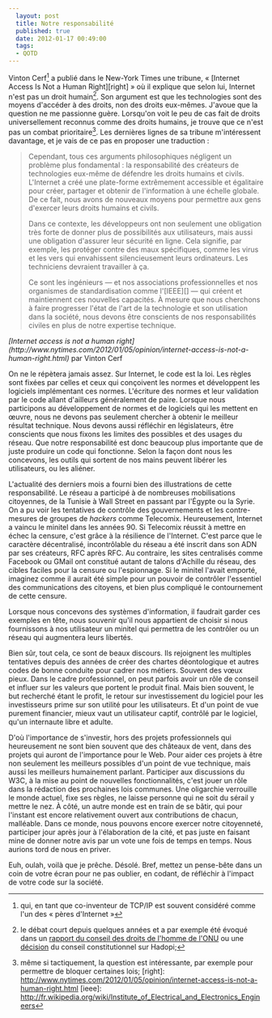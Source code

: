```yaml
---
  layout: post
  title: Notre responsabilité
  published: true
  date: 2012-01-17 00:49:00
  tags:
  - QOTD
---
```


Vinton Cerf[^cerf] a publié dans le New-York Times une tribune, «&nbsp;[Internet Access Is Not a Human Right][right]&nbsp;» où il explique que selon lui, Internet n'est pas un droit humain[^context]. Son argument est que les technologies sont des moyens d'accéder à des droits, non des droits eux-mêmes. J'avoue que la question ne me passionne guère. Lorsqu'on voit le peu de cas fait de droits universellement reconnus comme des droits humains, je trouve que ce n'est pas un combat prioritaire[^priorité]. Les dernières lignes de sa tribune m'intéressent davantage, et je vais de ce pas en proposer une traduction&nbsp;:

<section vocab="http://schema.org/" about="http://www.nytimes.com/2012/01/05/opinion/internet-access-is-not-a-human-right.html" typeof="Article" class="cite">
<blockquote property="articleBody" cite="http://www.nytimes.com/2012/01/05/opinion/internet-access-is-not-a-human-right.html">
<div markdown="1">
Cependant, tous ces arguments philosophiques négligent un problème plus fondamental&nbsp;: la responsabilité des créateurs de technologies eux-même de défendre les droits humains et civils. L'Internet a créé une plate-forme extrêmement accessible et égalitaire pour créer, partager et obtenir de l'information à une échelle globale. De ce fait, nous avons de nouveaux moyens pour permettre aux gens d'exercer leurs droits humains et civils.

Dans ce contexte, les développeurs ont non seulement une obligation très forte de donner plus de possibilités aux utilisateurs, mais aussi une obligation d'assurer leur sécurité en ligne. Cela signifie, par exemple, les protéger contre des maux spécifiques, comme les virus et les vers qui envahissent silencieusement leurs ordinateurs. Les techniciens devraient travailler à ça.

Ce sont les ingénieurs —&nbsp;et nos associations professionnelles et nos organismes de standardisation comme l'[IEEE][]&nbsp;— qui créent et maintiennent ces nouvelles capacités. À mesure que nous cherchons à faire progresser l'état de l'art de la technologie et son utilisation dans la société, nous devons être conscients de nos responsabilités civiles en plus de notre expertise technique.
</div>
</blockquote>
<footer><cite>[Internet access is not a human right](http://www.nytimes.com/2012/01/05/opinion/internet-access-is-not-a-human-right.html)</cite> par <span class="author vcard"><span property="dc:contributor" class="fn">Vinton Cerf</span></span></footer>
</section>

On ne le répètera jamais assez. Sur Internet, le code est la loi. Les règles sont fixées par celles et ceux qui conçoivent les normes et développent les logiciels implémentant ces normes. L'écriture des normes et leur validation par le code allant d'ailleurs généralement de paire. Lorsque nous participons au développement de normes et de logiciels qui les mettent en œuvre, nous ne devons pas seulement chercher à obtenir le meilleur résultat technique. Nous devons aussi réfléchir en législateurs, être conscients que nous fixons les limites des possibles et des usages du réseau. Que notre responsabilité est donc beaucoup plus importante que de juste produire un code qui fonctionne. Selon la façon dont nous les concevons, les outils qui sortent de nos mains peuvent libérer les utilisateurs, ou les aliéner.

L'actualité des derniers mois a fourni bien des illustrations de cette responsabilité. Le réseau a participé à de nombreuses mobilisations citoyennes, de la Tunisie à Wall Street en passant par l'Égypte ou la Syrie. On a pu voir les tentatives de contrôle des gouvernements et les contre-mesures de groupes de *hackers* comme Telecomix. Heureusement, Internet a vaincu le minitel dans les années 90. Si Telecomix réussit à mettre en échec la censure, c'est grâce à la résilience de l'Internet. C'est parce que le caractère décentralisé, incontrôlable du réseau a été inscrit dans son ADN par ses créateurs, RFC après RFC. Au contraire, les sites centralisés comme Facebook ou GMail ont constitué autant de talons d'Achille du réseau, des cibles faciles pour la censure ou l'espionnage. Si le minitel l'avait emporté, imaginez comme il aurait été simple pour un pouvoir de contrôler l'essentiel des communications des citoyens, et bien plus compliqué le contournement de cette censure. 

Lorsque nous concevons des systèmes d'information, il faudrait garder ces exemples en tête, nous souvenir qu'il nous appartient de choisir si nous fournissons à nos utilisateur un minitel qui permettra de les contrôler ou un réseau qui augmentera leurs libertés.

Bien sûr, tout cela, ce sont de beaux discours. Ils rejoignent les multiples tentatives depuis des années de créer des chartes déontologique et autres codes de bonne conduite pour cadrer nos métiers. Souvent des vœux pieux. Dans le cadre professionnel, on peut parfois avoir un rôle de conseil et influer sur les valeurs que portent le produit final. Mais bien souvent, le but recherché étant le profit, le retour sur investissement du logiciel pour les investisseurs prime sur son utilité pour les utilisateurs. Et d'un point de vue purement financier, mieux vaut un utilisateur captif, contrôlé par le logiciel, qu'un internaute libre et adulte.

D'où l'importance de s'investir, hors des projets professionnels qui heureusement ne sont bien souvent que des châteaux de vent, dans des projets qui auront de l'importance pour le Web. Pour aider ces projets à être non seulement les meilleurs possibles d'un point de vue technique, mais aussi les meilleurs humainement parlant. Participer aux discussions du W3C, à la mise au point de nouvelles fonctionnalités, c'est jouer un rôle dans la rédaction des prochaines lois communes. Une oligarchie verrouille le monde actuel, fixe ses règles, ne laisse personne qui ne soit du sérail y mettre le nez. À côté, un autre monde est en train de se bâtir, qui pour l'instant est encore relativement ouvert aux contributions de chacun, malléable. Dans ce monde, nous pouvons encore exercer notre citoyenneté, participer jour après jour à l'élaboration de la cité, et pas juste en faisant mine de donner notre avis par un vote une fois de temps en temps. Nous aurions tord de nous en priver.

Euh, oulah, voilà que je prêche. Désolé. Bref, mettez un pense-bête dans un coin de votre écran pour ne pas oublier, en codant, de réfléchir à l'impact de votre code sur la société.

[^cerf]: qui, en tant que co-inventeur de TCP/IP est souvent considéré comme l'un des «&nbsp;pères d'Internet&nbsp;»
[^context]: le débat court depuis quelques années et a par exemple été évoqué dans un [rapport du conseil des droits de l'homme de l'ONU](http://latimesblogs.latimes.com/technology/2011/06/united-nations-report-internet-access-is-a-human-right.html)  ou une [décision](http://www.conseil-constitutionnel.fr/conseil-constitutionnel/francais/les-decisions/2009/decisions-par-date/2009/2009-580-dc/decision-n-2009-580-dc-du-10-juin-2009.42666.html) du conseil constitutionnel sur Hadopi;
[^priorité]: même si tactiquement, la question est intéressante, par exemple pour permettre de bloquer certaines lois;
[right]: http://www.nytimes.com/2012/01/05/opinion/internet-access-is-not-a-human-right.html
[ieee]: http://fr.wikipedia.org/wiki/Institute_of_Electrical_and_Electronics_Engineers
